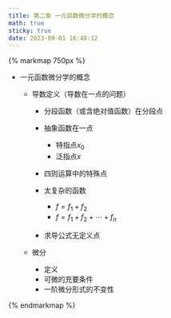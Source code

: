```yaml
---
title: 第二章 一元函数微分学的概念
math: true
sticky: true
date: 2023-09-01 16:48:12
---
```


{% markmap 750px %}

- 一元函数微分学的概念
  - 导数定义（导数在一点的问题）
    - 分段函数（或含绝对值函数）在分段点
    - 抽象函数在一点
      - 特指点$x_0$
      - 泛指点$x$
  
    -  四则运算中的特殊点
      - 太复杂的函数
        - $f=f_1+f_2$
        - $f=f_1+f_2+\cdots+f_n$
  
      - 求导公式无定义点
  
  - 微分
    - 定义
    - 可微的充要条件
    - 一阶微分形式的不变性
  

{% endmarkmap %}